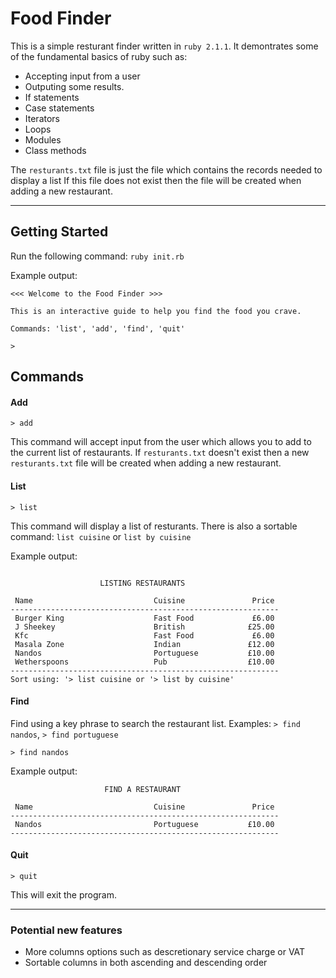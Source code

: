 # Food Finder

This is a simple resturant finder written in `ruby 2.1.1`. It demontrates some of the fundamental basics of ruby such as:

* Accepting input from a user
* Outputing some results.
* If statements
* Case statements
* Iterators
* Loops
* Modules
* Class methods

The `resturants.txt` file is just the file which contains the records needed to display a list
If this file does not exist then the file will be created when adding a new restaurant.

***

## Getting Started

Run the following command: `ruby init.rb`

Example output:
```
<<< Welcome to the Food Finder >>>

This is an interactive guide to help you find the food you crave.

Commands: 'list', 'add', 'find', 'quit'

>
```

## Commands

#### Add
`> add`

This command will accept input from the user which allows you to add to the current list of restaurants.
If `resturants.txt` doesn't exist then a new `resturants.txt` file will be created when adding a new restaurant.


#### List
`> list`

This command will display a list of resturants.
There is also a sortable command: `list cuisine` or `list by cuisine`

Example output:
```

                    LISTING RESTAURANTS

 Name                           Cuisine               Price
------------------------------------------------------------
 Burger King                    Fast Food             £6.00
 J Sheekey                      British              £25.00
 Kfc                            Fast Food             £6.00
 Masala Zone                    Indian               £12.00
 Nandos                         Portuguese           £10.00
 Wetherspoons                   Pub                  £10.00
------------------------------------------------------------
Sort using: '> list cuisine or '> list by cuisine'
```

#### Find

Find using a key phrase to search the restaurant list.
Examples: `> find nandos`, `> find portuguese`

`> find nandos`

Example output:
```
                     FIND A RESTAURANT

 Name                           Cuisine               Price
------------------------------------------------------------
 Nandos                         Portuguese           £10.00
------------------------------------------------------------
```

#### Quit

`> quit`

This will exit the program.

***

### Potential new features

* More columns options such as descretionary service charge or VAT
* Sortable columns in both ascending and descending order

